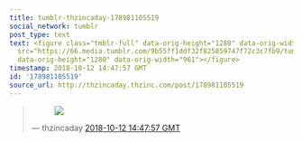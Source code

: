```yaml
---
title: tumblr-thzincaday-178981105519
social_network: tumblr
post_type: text
text: <figure class="tmblr-full" data-orig-height="1280" data-orig-width="961"><img
  src="https://66.media.tumblr.com/9b55ff1ddf32f825859747f72c3c7fb9/tumblr_pghqfwZWNd1qiatw7_540.jpg"
  data-orig-height="1280" data-orig-width="961"></figure>
timestamp: 2018-10-12 14:47:57 GMT
id: '178981105519'
source_url: http://thzincaday.thzinc.com/post/178981105519
---
```


<blockquote class="tumblr-post"><figure class="tmblr-full" data-orig-height="1280" data-orig-width="961"><img src="https://66.media.tumblr.com/9b55ff1ddf32f825859747f72c3c7fb9/tumblr_pghqfwZWNd1qiatw7_540.jpg" data-orig-height="1280" data-orig-width="961"></figure>&mdash; thzincaday <a href="http://thzincaday.thzinc.com/post/178981105519">2018-10-12 14:47:57 GMT</a></blockquote>
